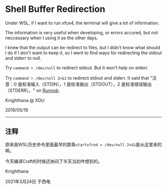 <meta http-equiv="Content-Type" content="text/html; charset=utf-8">

# Shell Buffer Redirection

Under WSL, if I want to run xfce4, the terminal will give a lot of information.

The information is very useful when developing, or errors accured, but not neccessary when I using it as the other days.

I knew that the output can be redirect to files, but I didn't know what should I do if I don't want to keep it, so I went to find ways for redirecting the stdout and stderr to null.

Try `command > /dev/null` to redirect stdout. But it won't help on stderr.

Try `command > /dev/null 2>&1` to redirect stdout and stderr. It said that "注意：0 是标准输入（STDIN），1 是标准输出（STDOUT），2 是标准错误输出（STDERR）。" on [Runnob](https://www.runoob.com/linux/linux-shell-io-redirections.html).

Knighthana @ XDU

2019/05/19

--------------------------------------------------------

## 注释

原来我WSL历史命令里面最早的那条`startxfce4 > /dev/null 2>&1`是从这里来的啊。

今天编译Craft的时候还纳闷了半天当初咋想到的。

Knighthana

2021年3月24日 于西电
